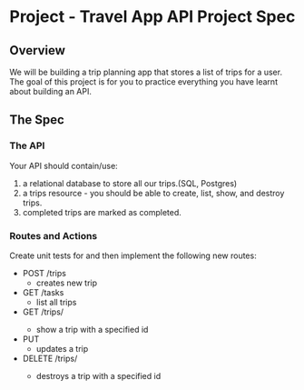 # Project - Travel App API Project Spec


## Overview

We will be building a trip planning app that stores a list of trips for a user.
The goal of this project is for you to practice everything you have learnt about building an API.

## The Spec

### The API

Your API should contain/use:

1. a relational database to store all our trips.(SQL, Postgres)
2. a trips resource - you should be able to create, list, show, and destroy trips.
3. completed trips are marked as completed.


### Routes and Actions

Create unit tests for and then implement the following new routes:

- POST   /trips
    - creates new trip
- GET    /tasks
    - list all trips
- GET    /trips/<id>
    - show a trip with a specified id
- PUT
    - updates a trip
- DELETE /trips/<id>
    - destroys a trip with a specified id




